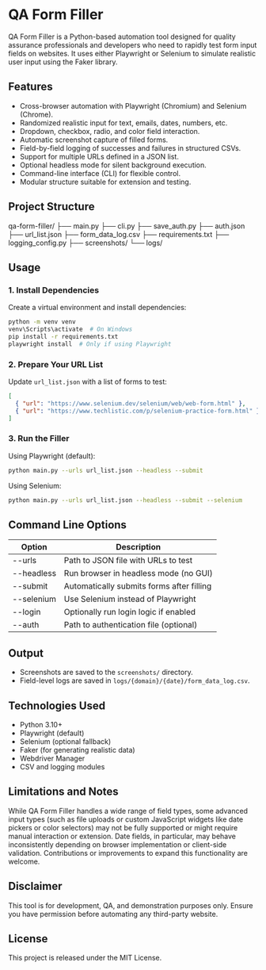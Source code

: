 # QA Form Filler

QA Form Filler is a Python-based automation tool designed for quality assurance professionals and developers who need to rapidly test form input fields on websites. It uses either Playwright or Selenium to simulate realistic user input using the Faker library.

## Features

- Cross-browser automation with Playwright (Chromium) and Selenium (Chrome).
- Randomized realistic input for text, emails, dates, numbers, etc.
- Dropdown, checkbox, radio, and color field interaction.
- Automatic screenshot capture of filled forms.
- Field-by-field logging of successes and failures in structured CSVs.
- Support for multiple URLs defined in a JSON list.
- Optional headless mode for silent background execution.
- Command-line interface (CLI) for flexible control.
- Modular structure suitable for extension and testing.

## Project Structure

qa-form-filler/
├── main.py
├── cli.py
├── save_auth.py
├── auth.json
├── url_list.json
├── form_data_log.csv
├── requirements.txt
├── logging_config.py
├── screenshots/
└── logs/

## Usage

### 1. Install Dependencies

Create a virtual environment and install dependencies:

```bash
python -m venv venv
venv\Scripts\activate  # On Windows
pip install -r requirements.txt
playwright install  # Only if using Playwright
```

### 2. Prepare Your URL List

Update `url_list.json` with a list of forms to test:

```json
[
  { "url": "https://www.selenium.dev/selenium/web/web-form.html" },
  { "url": "https://www.techlistic.com/p/selenium-practice-form.html" }
]
```

### 3. Run the Filler

Using Playwright (default):

```bash
python main.py --urls url_list.json --headless --submit
```

Using Selenium:

```bash
python main.py --urls url_list.json --headless --submit --selenium
```

## Command Line Options

| Option      | Description                                     |
|-------------|-------------------------------------------------|
| --urls      | Path to JSON file with URLs to test             |
| --headless  | Run browser in headless mode (no GUI)           |
| --submit    | Automatically submits forms after filling       |
| --selenium  | Use Selenium instead of Playwright              |
| --login     | Optionally run login logic if enabled           |
| --auth      | Path to authentication file (optional)          |

## Output

- Screenshots are saved to the `screenshots/` directory.
- Field-level logs are saved in `logs/{domain}/{date}/form_data_log.csv`.

## Technologies Used

- Python 3.10+
- Playwright (default)
- Selenium (optional fallback)
- Faker (for generating realistic data)
- Webdriver Manager
- CSV and logging modules

## Limitations and Notes

While QA Form Filler handles a wide range of field types, some advanced input types (such as file uploads or custom JavaScript widgets like date pickers or color selectors) may not be fully supported or might require manual interaction or extension. Date fields, in particular, may behave inconsistently depending on browser implementation or client-side validation. Contributions or improvements to expand this functionality are welcome.

## Disclaimer

This tool is for development, QA, and demonstration purposes only. Ensure you have permission before automating any third-party website.

## License

This project is released under the MIT License.

